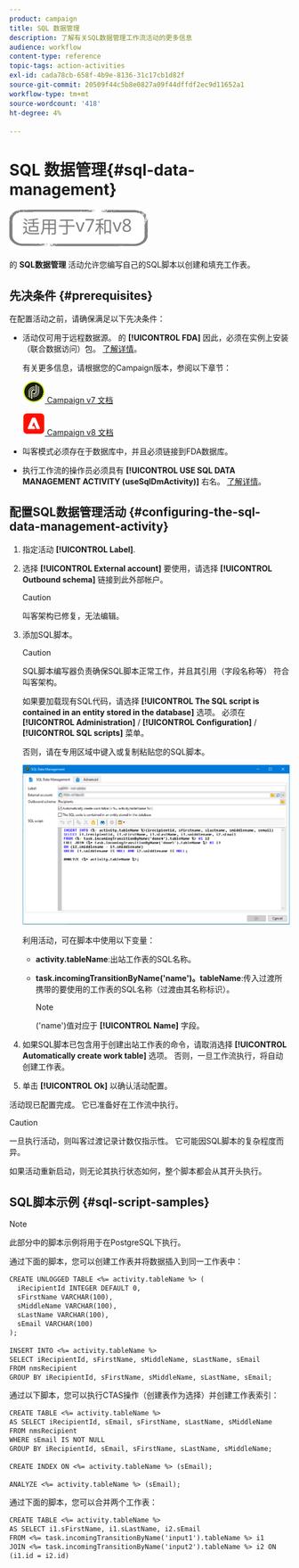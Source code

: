 ```yaml
---
product: campaign
title: SQL 数据管理
description: 了解有关SQL数据管理工作流活动的更多信息
audience: workflow
content-type: reference
topic-tags: action-activities
exl-id: cada78cb-658f-4b9e-8136-31c17cb1d82f
source-git-commit: 20509f44c5b8e0827a09f44dffdf2ec9d11652a1
workflow-type: tm+mt
source-wordcount: '418'
ht-degree: 4%

---
```


# SQL 数据管理{#sql-data-management}

![](../../assets/common.svg)

的 **SQL数据管理** 活动允许您编写自己的SQL脚本以创建和填充工作表。

## 先决条件 {#prerequisites}

在配置活动之前，请确保满足以下先决条件：

* 活动仅可用于远程数据源。 的 **[!UICONTROL FDA]** 因此，必须在实例上安装（联合数据访问）包。 [了解详情](../../installation/using/about-fda.md)。

   有关更多信息，请根据您的Campaign版本，参阅以下章节：

   ![](assets/do-not-localize/v7.jpeg)[  Campaign v7 文档](../../installation/using/about-fda.md)

   ![](assets/do-not-localize/v8.png)[  Campaign v8 文档](https://experienceleague.adobe.com/docs/campaign/campaign-v8/connect/fda.html)

* 叫客模式必须存在于数据库中，并且必须链接到FDA数据库。
* 执行工作流的操作员必须具有 **[!UICONTROL USE SQL DATA MANAGEMENT ACTIVITY (useSqlDmActivity)]** 右名。 [了解详情](../../platform/using/access-management-named-rights.md)。

## 配置SQL数据管理活动 {#configuring-the-sql-data-management-activity}

1. 指定活动 **[!UICONTROL Label]**.
1. 选择 **[!UICONTROL External account]** 要使用，请选择 **[!UICONTROL Outbound schema]** 链接到此外部帐户。

   >[!CAUTION]
   >
   >叫客架构已修复，无法编辑。

1. 添加SQL脚本。

   >[!CAUTION]
   >
   >SQL脚本编写器负责确保SQL脚本正常工作，并且其引用（字段名称等） 符合叫客架构。

   如果要加载现有SQL代码，请选择 **[!UICONTROL The SQL script is contained in an entity stored in the database]** 选项。 必须在 **[!UICONTROL Administration]** / **[!UICONTROL Configuration]** / **[!UICONTROL SQL scripts]** 菜单。

   否则，请在专用区域中键入或复制粘贴您的SQL脚本。

   ![](assets/sql_datamanagement.png)

   利用活动，可在脚本中使用以下变量：

   * **activity.tableName**:出站工作表的SQL名称。
   * **task.incomingTransitionByName(&#39;name&#39;)。tableName**:传入过渡所携带的要使用的工作表的SQL名称（过渡由其名称标识）。

      >[!NOTE]
      >
      >(&#39;name&#39;)值对应于 **[!UICONTROL Name]** 字段。

1. 如果SQL脚本已包含用于创建出站工作表的命令，请取消选择 **[!UICONTROL Automatically create work table]** 选项。 否则，一旦工作流执行，将自动创建工作表。
1. 单击 **[!UICONTROL Ok]** 以确认活动配置。

活动现已配置完成。 它已准备好在工作流中执行。

>[!CAUTION]
>
>一旦执行活动，则叫客过渡记录计数仅指示性。 它可能因SQL脚本的复杂程度而异。
>  
>如果活动重新启动，则无论其执行状态如何，整个脚本都会从其开头执行。

## SQL脚本示例 {#sql-script-samples}

>[!NOTE]
>
>此部分中的脚本示例将用于在PostgreSQL下执行。

通过下面的脚本，您可以创建工作表并将数据插入到同一工作表中：

```
CREATE UNLOGGED TABLE <%= activity.tableName %> (
  iRecipientId INTEGER DEFAULT 0,
  sFirstName VARCHAR(100),
  sMiddleName VARCHAR(100),
  sLastName VARCHAR(100),
  sEmail VARCHAR(100)
);

INSERT INTO <%= activity.tableName %>
SELECT iRecipientId, sFirstName, sMiddleName, sLastName, sEmail
FROM nmsRecipient
GROUP BY iRecipientId, sFirstName, sMiddleName, sLastName, sEmail;
```

通过以下脚本，您可以执行CTAS操作（创建表作为选择）并创建工作表索引：

```
CREATE TABLE <%= activity.tableName %>
AS SELECT iRecipientId, sEmail, sFirstName, sLastName, sMiddleName
FROM nmsRecipient
WHERE sEmail IS NOT NULL
GROUP BY iRecipientId, sEmail, sFirstName, sLastName, sMiddleName;

CREATE INDEX ON <%= activity.tableName %> (sEmail);

ANALYZE <%= activity.tableName %> (sEmail);
```

通过下面的脚本，您可以合并两个工作表：

```
CREATE TABLE <%= activity.tableName %>
AS SELECT i1.sFirstName, i1.sLastName, i2.sEmail
FROM <%= task.incomingTransitionByName('input1').tableName %> i1
JOIN <%= task.incomingTransitionByName('input2').tableName %> i2 ON (i1.id = i2.id)
```
